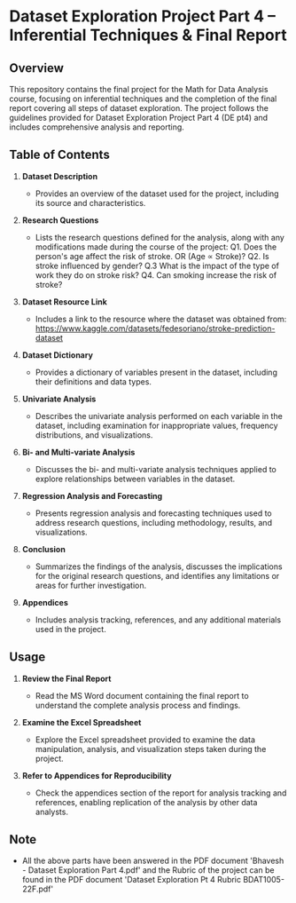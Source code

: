 # Dataset Exploration Project Part 4 – Inferential Techniques & Final Report

## Overview

This repository contains the final project for the Math for Data Analysis course, focusing on inferential techniques and the completion of the final report covering all steps of dataset exploration. The project follows the guidelines provided for Dataset Exploration Project Part 4 (DE pt4) and includes comprehensive analysis and reporting.

## Table of Contents

1. **Dataset Description**
   - Provides an overview of the dataset used for the project, including its source and characteristics.

2. **Research Questions**
   - Lists the research questions defined for the analysis, along with any modifications made during the course of the project:
        Q1. Does the person's age affect the risk of stroke. OR (Age ∝ Stroke)?
        Q2. Is stroke influenced by gender?
        Q.3 What is the impact of the type of work they do on stroke risk?
        Q4. Can smoking increase the risk of stroke?


3. **Dataset Resource Link**
   - Includes a link to the resource where the dataset was obtained from:
        https://www.kaggle.com/datasets/fedesoriano/stroke-prediction-dataset

4. **Dataset Dictionary**
   - Provides a dictionary of variables present in the dataset, including their definitions and data types.

5. **Univariate Analysis**
   - Describes the univariate analysis performed on each variable in the dataset, including examination for inappropriate values, frequency distributions, and visualizations.

6. **Bi- and Multi-variate Analysis**
   - Discusses the bi- and multi-variate analysis techniques applied to explore relationships between variables in the dataset.

7. **Regression Analysis and Forecasting**
   - Presents regression analysis and forecasting techniques used to address research questions, including methodology, results, and visualizations.

8. **Conclusion**
   - Summarizes the findings of the analysis, discusses the implications for the original research questions, and identifies any limitations or areas for further investigation.

9. **Appendices**
   - Includes analysis tracking, references, and any additional materials used in the project.

## Usage

1. **Review the Final Report**
   - Read the MS Word document containing the final report to understand the complete analysis process and findings.

2. **Examine the Excel Spreadsheet**
   - Explore the Excel spreadsheet provided to examine the data manipulation, analysis, and visualization steps taken during the project.

3. **Refer to Appendices for Reproducibility**
   - Check the appendices section of the report for analysis tracking and references, enabling replication of the analysis by other data analysts.

## Note

- All the above parts have been answered in the PDF document 'Bhavesh - Dataset Exploration Part 4.pdf' and the Rubric of the project can be found in the PDF document 'Dataset Exploration Pt 4 Rubric BDAT1005-22F.pdf'

